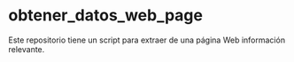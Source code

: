 # obtener_datos_web_page

Este repositorio tiene un script para extraer de una página Web información relevante. 
